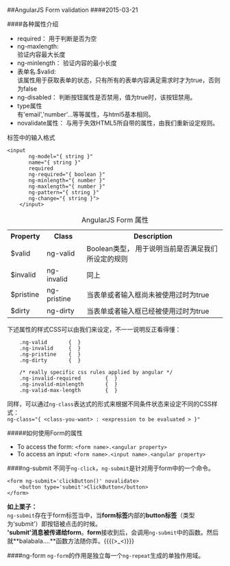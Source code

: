 ##AngularJS Form validation
####2015-03-21

####各种属性介绍
* required：	
	用于判断是否为空		
* ng-maxlength:		
	验证内容最大长度
* ng-minlength：	
	验证内容的最小长度
* 表单名.$valid:		
	该属性用于获取表单的状态，只有所有的表单内容满足需求时才为true，否则为false
* ng-disabled：
	判断按钮属性是否禁用，值为true时，该按钮禁用。
* type属性	
	有'email','number'...等等属性，与html5基本相同。
* novalidate属性：	
    与用于失效HTML5所自带的属性，由我们重新设定规则。
    
标签中的输入格式

```
<input
       ng-model="{ string }"
       name="{ string }"
       required
       ng-required="{ boolean }"
       ng-minlength="{ number }"
       ng-maxlength="{ number }"
       ng-pattern="{ string }"
       ng-change="{ string }">
    </input>
```


<table summary = "表格简介文本">
  			<tbody>  		
  			  	<caption>AngularJS Form 属性</caption>	    
  			<tr>
  				<th>Property</th>
  				<th>Class</th>
  				<th>Description</th>
  			</tr>
  			<tr>
  				<td>$valid</td>
  				<td>ng-valid</td>
  				<td>Boolean类型， 用于说明当前是否满足我们所设定的规则</td>
  			</tr>
  			<tr>
  				<td>$invalid</td>
  				<td>ng-invalid</td>
  				<td>同上</td>
  			</tr>
  			<tr>
  				<td>$pristine</td>
  				<td>ng-pristine</td>
  				<td>当表单或者输入框尚未被使用过时为true</td>
  			</tr>
  			<tr>
  				<td>$dirty</td>
  				<td>ng-dirty</td>
  				<td>当表单或者输入框已经被使用过时为true</td>
  			</tr>
  			</tbody>
</table>

下述属性的样式CSS可以由我们来设定，不一一说明反正看得懂：	

```
	.ng-valid       {  }
    .ng-invalid     {  }
    .ng-pristine    {  }
    .ng-dirty       {  }

    /* really specific css rules applied by angular */
    .ng-invalid-required        {  }
    .ng-invalid-minlength       {  }
    .ng-valid-max-length        {  }
```

同样，可以通过`ng-class`表达式的形式来根据不同条件状态来设定不同的CSS样式：	
`ng-class="{ <class-you-want> : <expression to be evaluated > }"`

#####如何使用Form的属性
* To access the form: `<form name>.<angular property>`
* To access an input: `<form name>.<input name>.<angular property>`

####ng-submit
不同于`ng-click`，`ng-submit`是针对用于form中的一个命令。

```
<form ng-submit='clickButton()' novalidate>
	<button type='submit'>ClickButton</button>
</form>

```

**如上栗子：**		
`ng-submit`存在于form标签当中，当**form标签**内部的**button标签**（类型为‘submit’）即按钮被点击的时候。		
**'submit'**消息被传递给**form**。**form**接收到后，会调用`ng-submit`中的函数。然后就**balabala....**函数方法随你弄。{{{(>_<)}}}

####ng-form
`ng-form`的作用是独立每一个`ng-repeat`生成的单独作用域。